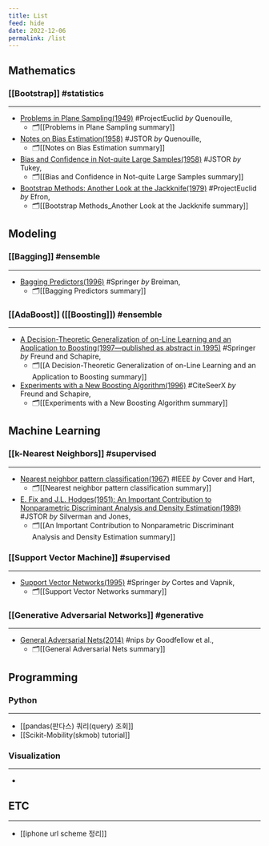 ```yaml
---
title: List
feed: hide
date: 2022-12-06
permalink: /list
---
```


## Mathematics
### [[Bootstrap]] #statistics
---
- [Problems in Plane Sampling(1949)](https://projecteuclid.org/euclid.aoms/1177729989) #ProjectEuclid _by_ Quenouille, 
	- 🗂[[Problems in Plane Sampling summary]]
- [Notes on Bias Estimation(1958)](https://www.jstor.org/stable/2332914?seq=1) #JSTOR _by_ Quenouille,  
	- 🗂[[Notes on Bias Estimation summary]]
- [Bias and Confidence in Not-quite Large Samples(1958)](https://www.jstor.org/stable/2332914?seq=1) #JSTOR _by_ Tukey, 
	- 🗂[[Bias and Confidence in Not-quite Large Samples summary]]
- [Bootstrap Methods: Another Look at the Jackknife(1979)](https://projecteuclid.org/euclid.aos/1176344552) #ProjectEuclid _by_ Efron, 
	- 🗂[[Bootstrap Methods_Another Look at the Jackknife summary]]

## Modeling
### [[Bagging]] #ensemble
--- 
- [Bagging Predictors(1996)](https://link.springer.com/article/10.1023/A:1018054314350) #Springer _by_ Breiman,
	- 🗂[[Bagging Predictors summary]]

### [[AdaBoost]] ([[Boosting]]) #ensemble
---
- [A Decision-Theoretic Generalization of on-Line Learning and an Application to Boosting(1997—published as abstract in 1995)](https://link.springer.com/chapter/10.1007/3-540-59119-2_166) #Springer _by_ Freund and Schapire,  
	- 🗂[[A Decision-Theoretic Generalization of on-Line Learning and an Application to Boosting summary]]
- [Experiments with a New Boosting Algorithm(1996)](https://citeseerx.ist.psu.edu/search_result?query=Experiments+with+a+New+Boosting+Algorithm+%281996%29%2C+Freund+and+Schapire&pdf=true) #CiteSeerX _by_ Freund and Schapire, 
	- 🗂[[Experiments with a New Boosting Algorithm summary]]

## Machine Learning
### [[k-Nearest Neighbors]] #supervised
---
- [Nearest neighbor pattern classification(1967)](https://ieeexplore.ieee.org/abstract/document/1053964) #IEEE _by_ Cover and Hart, 
	- 🗂[[Nearest neighbor pattern classification summary]]
- [E. Fix and J.L. Hodges(1951): An Important Contribution to Nonparametric Discriminant Analysis and Density Estimation(1989)](https://www.jstor.org/stable/1403796?seq=1) #JSTOR _by_ Silverman and Jones, 
	- 🗂[[An Important Contribution to Nonparametric Discriminant Analysis and Density Estimation summary]]

### [[Support Vector Machine]] #supervised
---
- [Support Vector Networks(1995)](https://link.springer.com/article/10.1023/A:1022627411411) #Springer _by_ Cortes and Vapnik, 
	- 🗂[[Support Vector Networks summary]]

### [[Generative Adversarial Networks]] #generative
---
- [General Adversarial Nets(2014)](https://papers.nips.cc/paper/5423-generative-adversarial-nets) #nips _by_ Goodfellow et al., 
	- 🗂[[General Adversarial Nets summary]]

## Programming
### Python
---
- [[pandas(판다스) 쿼리(query) 조회]]
- [[Scikit-Mobility(skmob) tutorial]]

### Visualization
---
- 

## ETC
--- 
- [[iphone url scheme 정리]]
